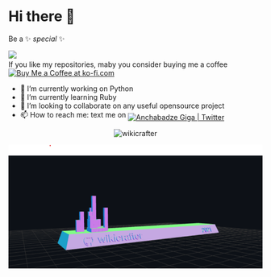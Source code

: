 # Hi there 👋




Be a ✨ _special_ ✨

<!--[![ko-fi](https://ko-fi.com/img/githubbutton_sm.svg)](https://ko-fi.com/Y8Y134NET)
-->
![](https://visitor-badge.glitch.me/badge?page_id=wikicrafter.wikicrafter) <br>
If you like my repositories, maby you consider buying me a coffee <br>
<a href='https://ko-fi.com/Y8Y134NET' target='_blank'><img height='36' style='border:0px;height:36px;' src='https://cdn.ko-fi.com/cdn/kofi4.png?v=2' border='0' alt='Buy Me a Coffee at ko-fi.com' /></a>


- 🔭 I’m currently working on Python
- 🌱 I’m currently learning Ruby
- 👯 I’m looking to collaborate on any useful opensource project
- 📫 How to reach me: text me on <a href="https://twitter.com/AnchabadzeGiga"><img align="middle" alt="Anchabadze Giga | Twitter" width="19px" src="https://raw.githubusercontent.com/peterthehan/peterthehan/master/assets/twitter.svg" />
</a>



<p align="center"> <img src="https://github-readme-stats.vercel.app/api?username=wikicrafter&show_icons=true&theme=gotham" alt="wikicrafter" />

![wikicrafter](anim/wikicrafter.png)



<!--

You can reach me on <a href="https://twitter.com/AnchabadzeGiga"><img align="middle" alt="Anchabadze Giga | Twitter" width="21px" src="https://raw.githubusercontent.com/peterthehan/peterthehan/master/assets/twitter.svg" />
</a>

[![Top Languages I used](https://github-readme-stats.vercel.app/api/top-langs/?username=wikicrafter&layout=compact)](https://github.com/wikicrafter/github-readme-stats)

<a href="https://www.linkedin.com/in/"username/">
  <img align="left" alt="User name's LinkedIN" width="22px" src="https://raw.githubusercontent.com/peterthehan/peterthehan/master/assets/linkedin.svg" />

<img src="images/image.jpg" align="left" />

- 🔭 I’m currently working on ...
- 🌱 I’m currently learning ...
- 👯 I’m looking to collaborate on ...
- 🤔 I’m looking for help with ...
- 💬 Ask me about ...
- 📫 How to reach me: ...
- 😄 Pronouns: ...
- ⚡ Fun fact: ...
-->
